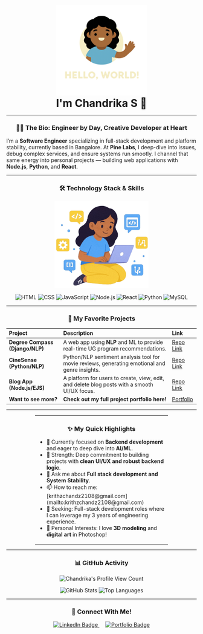 <div align="center">
  <img 
    src="https://raw.githubusercontent.com/Chandu-my-project/Chandu-my-project/main/assset/girl%20wave%20img%202.0.png" 
    alt="Hello World Waving Image" 
    width="auto" 
    height="240" 
  /><h1 style="margin: 0; padding: 0;">I'm Chandrika S 👋</h1>
</div>

---

<h3 align="center">👩‍💻 The Bio: Engineer by Day, Creative Developer at Heart</h3>

I’m a **Software Engineer** specializing in full-stack development and platform stability, currently based in Bangalore. 
At **Pine Labs**, I deep-dive into issues, debug complex services, and ensure systems run smootly.
I channel that same energy into personal projects — building web applications with **Node.js**, **Python**, and **React**.

---

<h3 align="center">🛠️ Technology Stack & Skills</h3>

<div align="center">
  <img 
    src="https://raw.githubusercontent.com/Chandu-my-project/Chandu-my-project/main/assset/same%20charater%20typing%20with%20skills.gif" 
    alt="Typing with Skills GIF" 
    height="230" 
  />
</div>

<p align="center">
  <img src="https://img.shields.io/badge/HTML5-E34F26?style=for-the-badge&logo=html5&logoColor=white" alt="HTML" />
  <img src="https://img.shields.io/badge/CSS3-1572B6?style=for-the-badge&logo=css3&logoColor=white" alt="CSS" />
  <img src="https://img.shields.io/badge/JavaScript-F7DF1E?style=for-the-badge&logo=javascript&logoColor=black" alt="JavaScript" />
  <img src="https://img.shields.io/badge/Node.js-339933?style=for-the-badge&logo=nodedotjs&logoColor=white" alt="Node.js" />
  <img src="https://img.shields.io/badge/React-61DAFB?style=for-the-badge&logo=react&logoColor=black" alt="React" />
  <img src="https://img.shields.io/badge/Python-3776AB?style=for-the-badge&logo=python&logoColor=white" alt="Python" />
  <img src="https://img.shields.io/badge/MySQL-4479A1?style=for-the-badge&logo=mysql&logoColor=white" alt="MySQL" />
</p>

---



<h3 align="center">🚀 My Favorite Projects</h3>

| **Project** | **Description** | **Link** |
| :--- | :--- | :--- |
| **Degree Compass (Django/NLP)** | A web app using **NLP** and ML to provide real-time UG program recommendations. | [Repo Link](https://github.com/Chandu-my-project/django-repository) |
| **CineSense (Python/NLP)** | Python/NLP sentiment analysis tool for movie reviews, generating emotional and genre insights. | [Repo Link](https://github.com/Chandu-my-project/ML_repository) |
| **Blog App (Node.js/EJS)** | A platform for users to create, view, edit, and delete blog posts with a smooth UI/UX focus. | [Repo Link](https://github.com/Chandu-my-project/art_blog) |
| **Want to see more?** | **Check out my full project portfolio here!** | [Portfolio](https://chandumaportfolio.netlify.app) |

---

<div align="center">
  <table style="width: 70%; text-align: left; margin: auto; border: none; border-collapse: collapse;" cellspacing="0" cellpadding="0">
    <tr>
      <td>
        <h3 align="center">✨ My Quick Highlights</h3>
        <ul>
          <li>🔭 Currently focused on <strong>Backend development</strong> and eager to deep dive into <strong>AI/ML</strong>.</li>
          <li>💪 Strength: Deep commitment to building projects with <strong>clean UI/UX and robust backend logic</strong>.</li>
          <li>💬 Ask me about <strong>Full stack development and System Stability</strong>.</li>
          <li>📫 How to reach me: [krithzchandz2108@gmail.com](mailto:krithzchandz2108@gmail.com)</li>
          <li>💼 Seeking: Full-stack development roles where I can leverage my 3 years of engineering experience.</li>
          <li>🎨 Personal Interests: I love <strong>3D modeling</strong> and <strong>digital art</strong> in Photoshop!</li>
        </ul>
      </td>
    </tr>
  </table>
</div>

---



<h3 align="center">📊 GitHub Activity</h3>

<p align="center">
  <img src="https://komarev.com/ghpvc/?username=Chandu-my-project&label=Profile+Views&color=A0C4FF&style=flat-square" 
       alt="Chandrika's Profile View Count"/>
</p>

<div align="center">
  <img src="https://github-readme-stats.vercel.app/api?username=Chandu-my-project&show_icons=true&theme=dark&include_all_commits=true&count_private=true&hide_border=true&title_color=A0C4FF&icon_color=A0C4FF&bg_color=0D1B2A&text_color=FFFFFF&rank_icon=github" 
       alt="GitHub Stats" 
       width="420"/>
  <img src="https://github-readme-stats.vercel.app/api/top-langs/?username=Chandu-my-project&layout=compact&langs_count=6&theme=dark&hide_border=true&title_color=A0C4FF&icon_color=A0C4FF&bg_color=0D1B2A&text_color=FFFFFF" 
       alt="Top Languages" 
       width="320"/>
</div>

---

<h3 align="center">🔗 Connect With Me!</h3>

<p align="center">
  <a href="https://www.linkedin.com/in/chandrika-s2108/" target="_blank">
    <img src="https://img.shields.io/badge/LinkedIn-0077B5?style=for-the-badge&logo=linkedin&logoColor=white" alt="LinkedIn Badge"/>
  </a>
  &nbsp;&nbsp;&nbsp;  <a href="https://chandumaportfolio.netlify.app/" target="_blank">
    <img src="https://img.shields.io/badge/Portfolio-FF6C37?style=for-the-badge&logo=netlify&logoColor=white" alt="Portfolio Badge"/>
  </a>
</p>
